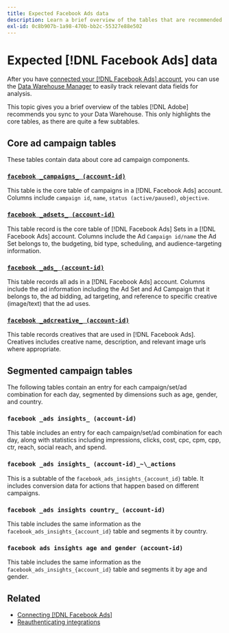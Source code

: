```yaml
---
title: Expected Facebook Ads data
description: Learn a brief overview of the tables that are recommended you sync to your Data Warehouse
exl-id: 0c8b907b-1a98-470b-bb2c-55327e88e502
---
```

# Expected [!DNL Facebook Ads] data

After you have [connected your [!DNL Facebook Ads] account](../integrations/facebook-ads.md), you can use the [Data Warehouse Manager](../../../data-analyst/data-warehouse-mgr/tour-dwm.md) to easily track relevant data fields for analysis.

This topic gives you a brief overview of the tables [!DNL Adobe] recommends you sync to your Data Warehouse. This only highlights the core tables, as there are quite a few subtables.

## Core ad campaign tables

These tables contain data about core ad campaign components.

### [`facebook _campaigns_ (account-id)`](https://developers.facebook.com/docs/marketing-api/reference/ad-campaign-group)

This table is the core table of campaigns in a [!DNL Facebook Ads] account. Columns include `campaign id`, `name`, `status (active/paused)`, `objective`.

### [`facebook _adsets_ (account-id)`](https://developers.facebook.com/docs/marketing-api/reference/ad-campaign)

This table record is the core table of [!DNL Facebook Ads] Sets in a [!DNL Facebook Ads] account. Columns include the Ad `Campaign id/name` the Ad Set belongs to, the budgeting, bid type, scheduling, and audience-targeting information.

### [`facebook _ads_ (account-id)`](https://developers.facebook.com/docs/marketing-api/reference/adgroup)

This table records all ads in a [!DNL Facebook Ads] account. Columns include the ad information including the Ad Set and Ad Campaign that it belongs to, the ad bidding, ad targeting, and reference to specific creative (image/text) that the ad uses.

### [`facebook _adcreative_ (account-id)`](https://developers.facebook.com/docs/marketing-api/reference/ad-creative)

This table records creatives that are used in [!DNL Facebook Ads]. Creatives includes creative name, description, and relevant image urls where appropriate.

## Segmented campaign tables

The following tables contain an entry for each campaign/set/ad combination for each day, segmented by dimensions such as age, gender, and country.

### `facebook _ads insights_ (account-id)`

This table includes an entry for each campaign/set/ad combination for each day, along with statistics including impressions, clicks, cost, cpc, cpm, cpp, ctr, reach, social reach, and spend.

### `facebook _ads insights_ (account-id)_~\_actions`

This is a subtable of the `facebook_ads_insights_{account_id}` table. It includes conversion data for actions that happen based on different campaigns.

### `facebook _ads insights country_ (account-id)`

This table includes the same information as the `facebook_ads_insights_{account_id}` table and segments it by country.

### `facebook ads insights age and gender (account-id)`

This table includes the same information as the `facebook_ads_insights_{account_id}` table and segments it by age and gender.

## Related

* [Connecting [!DNL Facebook Ads]](../integrations/facebook-ads.md)
* [Reauthenticating integrations](https://experienceleague.adobe.com/docs/commerce-knowledge-base/kb/how-to/mbi-reauthenticating-integrations.html?lang=en)
